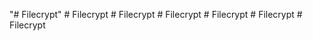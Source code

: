 "# Filecrypt" 
#   F i l e c r y p t  
 #   F i l e c r y p t  
 #   F i l e c r y p t  
 #   F i l e c r y p t  
 #   F i l e c r y p t  
 #   F i l e c r y p t  
 